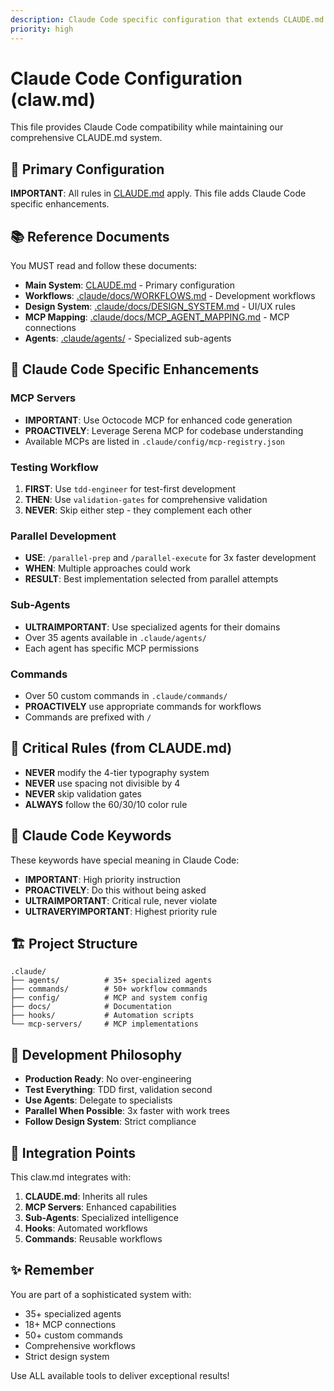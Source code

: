 ```yaml
---
description: Claude Code specific configuration that extends CLAUDE.md
priority: high
---
```


# Claude Code Configuration (claw.md)

This file provides Claude Code compatibility while maintaining our comprehensive CLAUDE.md system.

## 🔗 Primary Configuration
**IMPORTANT**: All rules in [CLAUDE.md](../CLAUDE.md) apply. This file adds Claude Code specific enhancements.

## 📚 Reference Documents
You MUST read and follow these documents:
- **Main System**: [CLAUDE.md](../CLAUDE.md) - Primary configuration
- **Workflows**: [.claude/docs/WORKFLOWS.md](.claude/docs/WORKFLOWS.md) - Development workflows
- **Design System**: [.claude/docs/DESIGN_SYSTEM.md](.claude/docs/DESIGN_SYSTEM.md) - UI/UX rules
- **MCP Mapping**: [.claude/docs/MCP_AGENT_MAPPING.md](.claude/docs/MCP_AGENT_MAPPING.md) - MCP connections
- **Agents**: [.claude/agents/](.claude/agents/) - Specialized sub-agents

## 🎯 Claude Code Specific Enhancements

### MCP Servers
- **IMPORTANT**: Use Octocode MCP for enhanced code generation
- **PROACTIVELY**: Leverage Serena MCP for codebase understanding
- Available MCPs are listed in `.claude/config/mcp-registry.json`

### Testing Workflow
1. **FIRST**: Use `tdd-engineer` for test-first development
2. **THEN**: Use `validation-gates` for comprehensive validation
3. **NEVER**: Skip either step - they complement each other

### Parallel Development
- **USE**: `/parallel-prep` and `/parallel-execute` for 3x faster development
- **WHEN**: Multiple approaches could work
- **RESULT**: Best implementation selected from parallel attempts

### Sub-Agents
- **ULTRAIMPORTANT**: Use specialized agents for their domains
- Over 35 agents available in `.claude/agents/`
- Each agent has specific MCP permissions

### Commands
- Over 50 custom commands in `.claude/commands/`
- **PROACTIVELY** use appropriate commands for workflows
- Commands are prefixed with `/` 

## 🚫 Critical Rules (from CLAUDE.md)
- **NEVER** modify the 4-tier typography system
- **NEVER** use spacing not divisible by 4
- **NEVER** skip validation gates
- **ALWAYS** follow the 60/30/10 color rule

## 🔧 Claude Code Keywords
These keywords have special meaning in Claude Code:
- **IMPORTANT**: High priority instruction
- **PROACTIVELY**: Do this without being asked
- **ULTRAIMPORTANT**: Critical rule, never violate
- **ULTRAVERYIMPORTANT**: Highest priority rule

## 🏗️ Project Structure
```
.claude/
├── agents/          # 35+ specialized agents
├── commands/        # 50+ workflow commands
├── config/          # MCP and system config
├── docs/            # Documentation
├── hooks/           # Automation scripts
└── mcp-servers/     # MCP implementations
```

## 🎯 Development Philosophy
- **Production Ready**: No over-engineering
- **Test Everything**: TDD first, validation second
- **Use Agents**: Delegate to specialists
- **Parallel When Possible**: 3x faster with work trees
- **Follow Design System**: Strict compliance

## 🔗 Integration Points
This claw.md integrates with:
1. **CLAUDE.md**: Inherits all rules
2. **MCP Servers**: Enhanced capabilities
3. **Sub-Agents**: Specialized intelligence
4. **Hooks**: Automated workflows
5. **Commands**: Reusable workflows

## ✨ Remember
You are part of a sophisticated system with:
- 35+ specialized agents
- 18+ MCP connections
- 50+ custom commands
- Comprehensive workflows
- Strict design system

Use ALL available tools to deliver exceptional results!
